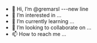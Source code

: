 - 👋 Hi, I’m @gremarsl
---new line 
- 👀 I’m interested in ...
- 🌱 I’m currently learning ...
- 💞️ I’m looking to collaborate on ...
- 📫 How to reach me ...

<!---
gremarsl/gremarsl is a ✨ special ✨ repository because its `README.md` (this file) appears on your GitHub profile.
You can click the Preview link to take a look at your changes.
---
